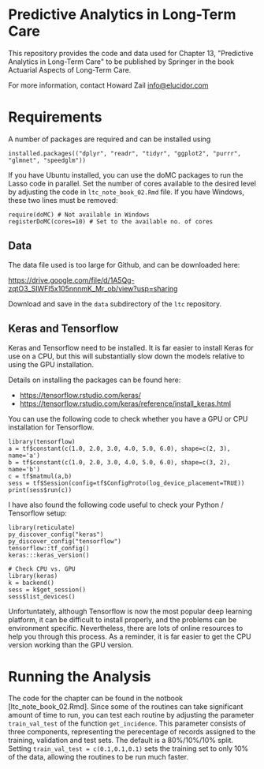 # Predictive Analytics in Long-Term Care

This repository provides the code and data used for Chapter 13, "Predictive Analytics in Long-Term Care" to be published by Springer in the book Actuarial Aspects of Long-Term Care.

For more information, contact Howard Zail [info@elucidor.com](mailto:info@elucidor.com)


# Requirements

A number of  packages are required and can be installed using

```
installed.packages(("dplyr", "readr", "tidyr", "ggplot2", "purrr", "glmnet", "speedglm"))
```

If you have Ubuntu installed, you can use the doMC packages to run the Lasso code in parallel.  Set the number of cores available to the desired level by adjusting the code in `ltc_note_book_02.Rmd` file.  If you have Windows, these two lines must be removed:

```
require(doMC) # Not available in Windows
registerDoMC(cores=10) # Set to the available no. of cores

```

## Data

The data file used is too large for Github, and can be downloaded here:

https://drive.google.com/file/d/1A5Qg-zqtO3_SIWFI5x105nnnmK_Mr_ob/view?usp=sharing

Download and save in the `data` subdirectory of the `ltc` repository.



## Keras and Tensorflow

Keras and Tensorflow need to be installed.  It is far easier to install Keras for use on a CPU, but this will substantially slow down the models relative to using the GPU installation.

Details on installing the packages can be found here:

* https://tensorflow.rstudio.com/keras/
* https://tensorflow.rstudio.com/keras/reference/install_keras.html


You can use the following code to check whether you have a GPU or CPU installation for Tensorflow.  

```
library(tensorflow)  
a = tf$constant(c(1.0, 2.0, 3.0, 4.0, 5.0, 6.0), shape=c(2, 3), name='a')
b = tf$constant(c(1.0, 2.0, 3.0, 4.0, 5.0, 6.0), shape=c(3, 2), name='b')
c = tf$matmul(a,b)
sess = tf$Session(config=tf$ConfigProto(log_device_placement=TRUE))
print(sess$run(c))

```
I have also found the following code useful to check your Python / Tensorflow setup:

```
library(reticulate)
py_discover_config("keras")
py_discover_config("tensorflow")
tensorflow::tf_config()
keras:::keras_version()

# Check CPU vs. GPU
library(keras)
k = backend()
sess = k$get_session()
sess$list_devices()
```

Unfortuntately, although Tensorflow is now the most popular deep learning platform, it can be difficult to install properly, and the problems can be environment specific.  Nevertheless, there are lots of online resources to help you through this process.  As a reminder, it is far easier to get the CPU version working than the GPU version.


# Running the Analysis

The code for the chapter can be found in the notbook [ltc_note_book_02.Rmd].  Since some of the routines can take significant amount of time to run, you can test each routine by adjusting the parameter `train_val_test` of the function `get_incidence`.  This parameter consists of three components, representing the perecentage of records assigned to the training, validation and test sets.  The default is a 80%/10%/10% split.  Setting `train_val_test = c(0.1,0.1,0.1)` sets the training set to only 10% of the data, allowing the routines to be run much faster.  
